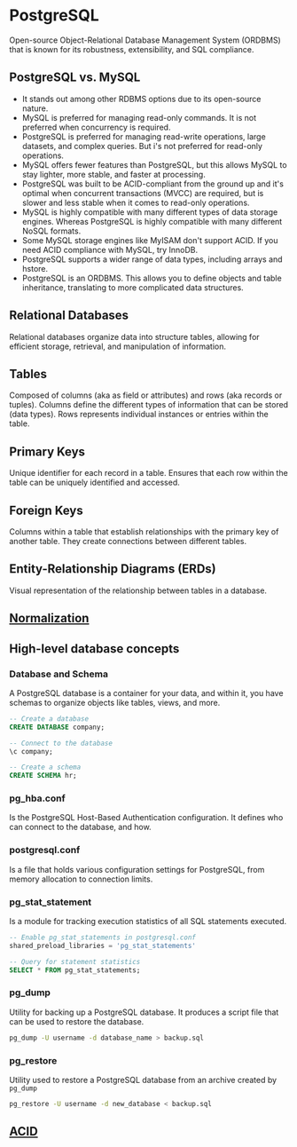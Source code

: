 # PostgreSQL
Open-source Object-Relational Database Management System (ORDBMS) that is known for its robustness, extensibility, and SQL compliance.
## PostgreSQL vs. MySQL
- It stands out among other RDBMS options due to its open-source nature.
- MySQL is preferred for managing read-only commands. It is not preferred when concurrency is required.
- PostgreSQL is preferred for managing read-write operations, large datasets, and complex queries. But i's not preferred for read-only operations.
- MySQL offers fewer features than PostgreSQL, but this allows MySQL to stay lighter, more stable, and faster at processing.
- PostgreSQL was built to be ACID-compliant from the ground up and it's optimal when concurrent transactions (MVCC) are required, but is slower and less stable when it comes to read-only operations.
- MySQL is highly compatible with many different types of data storage engines. Whereas PostgreSQL is highly compatible with many different NoSQL formats.
- Some MySQL storage engines like MyISAM don't support ACID. If you need ACID compliance with MySQL, try InnoDB.
- PostgreSQL supports a wider range of data types, including arrays and hstore.
- PostgreSQL is an ORDBMS. This allows you to define objects and table inheritance, translating to more complicated data structures.
## Relational Databases
Relational databases organize data into structure tables, allowing for efficient storage, retrieval, and manipulation of information.
## Tables
Composed of columns (aka as field or attributes) and rows (aka records or tuples). Columns define the different types of information that can be stored (data types).
Rows represents individual instances or entries within the table.
## Primary Keys
Unique identifier for each record in a table. Ensures that each row within the table can be uniquely identified and accessed.
## Foreign Keys
Columns within a table that establish relationships with the primary key of another table. They create connections between different tables.
## Entity-Relationship Diagrams (ERDs)
Visual representation of the relationship between tables in a database.
## [Normalization](normalization.md)
## High-level database concepts
### Database and Schema
A PostgreSQL database is a container for your data, and within it, you have schemas to organize objects like tables, views, and more.
```SQL
-- Create a database
CREATE DATABASE company;

-- Connect to the database
\c company;

-- Create a schema
CREATE SCHEMA hr;
```
### pg_hba.conf
Is the PostgreSQL Host-Based Authentication configuration. It defines who can connect to the database, and how.
### postgresql.conf
Is a file that holds various configuration settings for PostgreSQL, from memory allocation to connection limits.
### pg_stat_statement
Is a module for tracking execution statistics of all SQL statements executed.
```SQL
-- Enable pg_stat_statements in postgresql.conf
shared_preload_libraries = 'pg_stat_statements'

-- Query for statement statistics
SELECT * FROM pg_stat_statements;
```
### pg_dump
Utility for backing up a PostgreSQL database. It produces a script file that can be used to restore the database.
```bash
pg_dump -U username -d database_name > backup.sql
```
### pg_restore
Utility used to restore a PostgreSQL database from an archive created by `pg_dump`
```bash
pg_restore -U username -d new_database < backup.sql
```
## [ACID](ACID.md)